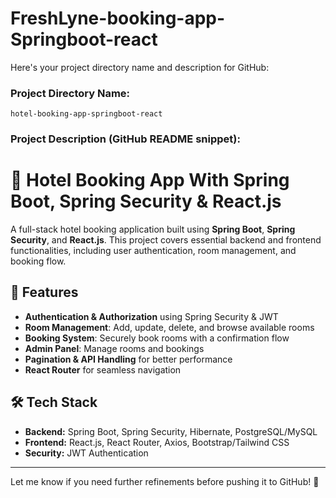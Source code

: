 # FreshLyne-booking-app-Springboot-react
Here's your project directory name and description for GitHub:

### **Project Directory Name:**  
`hotel-booking-app-springboot-react`

### **Project Description (GitHub README snippet):**  
# 🏨 Hotel Booking App With Spring Boot, Spring Security & React.js  

A full-stack hotel booking application built using **Spring Boot**, **Spring Security**, and **React.js**. This project covers essential backend and frontend functionalities, including user authentication, room management, and booking flow.

## 🚀 Features  
- **Authentication & Authorization** using Spring Security & JWT  
- **Room Management**: Add, update, delete, and browse available rooms  
- **Booking System**: Securely book rooms with a confirmation flow  
- **Admin Panel**: Manage rooms and bookings  
- **Pagination & API Handling** for better performance  
- **React Router** for seamless navigation  

## 🛠 Tech Stack  
- **Backend:** Spring Boot, Spring Security, Hibernate, PostgreSQL/MySQL  
- **Frontend:** React.js, React Router, Axios, Bootstrap/Tailwind CSS  
- **Security:** JWT Authentication  

---

Let me know if you need further refinements before pushing it to GitHub! 🚀
